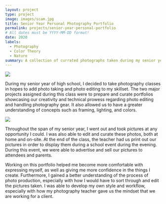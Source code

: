 ```yaml
---
layout: project
type: project
image: images/scam.jpg
title: Senior Year Personal Photography Portfolio
permalink: projects/senior-year-personal-portfolio
# All dates must be YYYY-MM-DD format!
date: 2020
labels:
  - Photography
  - Color Theory
  - Nature
summary: A collection of currated photographs taken during my senior year of high school.
---
```


<img class="ui medium right floated rounded image" src="../images/cherry-blossoms.jpg">

During my senior year of high school, I decided to take photography classes in hopes to add photo taking and photo editing to my skillset. The two major projects assigned during this class were to prepare and curate portfolios showcasing our creativity and technical prowess regarding photo editing and handling photography gear. It also allowed us to have a greater understanding of concepts such as framing, lighting, and colors.

<img class="ui medium left floated rounded image" src="../images/sunflower.jpg">

Throughout the span of my senior year, I went out and took pictures at any opportunity I could. I was also able to edit and curate these photos, both at home and on-site. At the end of the class, the teacher had us print out our pictures in order to display them during a school event during the evening. During this event, we were able to advertise and sell our pictures to attendees and parents.

Working on this portfolio helped me become more comfortable with expressing myself, as well as giving me more confidence in the things I create. Furthermore, I gained a better understanding of the process of photo production, especially with how I would have to sort through and edit the pictures taken. I was able to develop my own style and workflow, especially with how my photography teacher gave us the mindset that we are working for a client.
